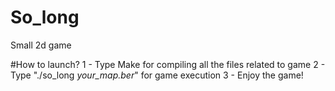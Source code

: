 # So_long
Small 2d game

#How to launch?
1 - Type Make for compiling all the files related to game
2 - Type "./so_long *your_map.ber*" for game execution
3 - Enjoy the game!
